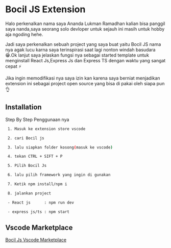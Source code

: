 
# Bocil JS Extension

Halo perkenalkan nama saya Ananda Lukman Ramadhan kalian bisa panggil saya nanda,saya seorang solo devloper untuk sejauh ini masih untuk hobby aja ngoding hehe.

Jadi saya perkenalkan sebuah project yang saya buat yaitu Bocil JS nama nya agak lucu karna saya terinspirasi saat lagi nonton windah basudara😁.Ok lanjut saya jelaskan fungsi nya sebagai started template untuk menginstall React Js,Express Js dan Express TS dengan waktu yang sangat cepat ⚡

Jika ingin memodifikasi nya saya izin kan karena saya berniat menjadikan extension ini sebagai project open source yang bisa di pakai oleh siapa pun 👌




## Installation

Step By Step Penggunaan nya

```bash
 1. Masuk ke extension store vscode

 2. cari Bocil js

 3. lalu siapkan folder kosong(masuk ke vscode) 

 4. tekan CTRL + SIFT + P

 5. Pilih Bocil Js

 6. lalu pilih framework yang ingin di gunakan

 7. Ketik npm install/npm i

 8. jalankan project 

 - React js      : npm run dev

 - express js/ts : npm start
```
    


## Vscode Marketplace

[Bocil Js Vscode Marketplace](https://marketplace.visualstudio.com/items?itemName=NandaKaws.bociljs)




